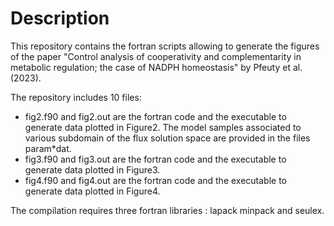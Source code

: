 # Description
This repository contains the fortran scripts allowing to generate the figures of the paper "Control analysis of cooperativity and complementarity in metabolic regulation; the case of NADPH homeostasis" by Pfeuty et al. (2023).

The repository includes 10 files:
- fig2.f90 and fig2.out are the fortran code and the executable to generate data plotted in Figure2. The model samples associated to various subdomain of the flux solution space are provided in the files param*dat.
- fig3.f90 and fig3.out are the fortran code and the executable to generate data plotted in Figure3.
- fig4.f90 and fig4.out are the fortran code and the executable to generate data plotted in Figure4.

The compilation requires three fortran libraries : lapack minpack and seulex.

